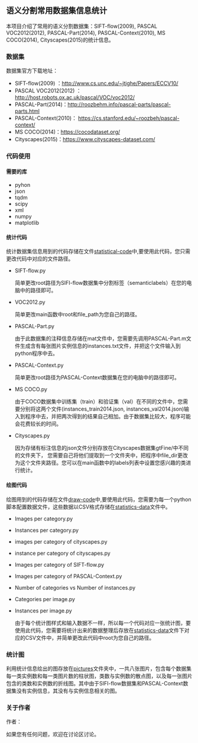 ## 语义分割常用数据集信息统计

本项目介绍了常用的语义分割数据集：SIFT-flow(2009), PASCAL VOC2012(2012), PASCAL-Part(2014), PASCAL-Context(2010), MS COCO(2014), Cityscapes(2015)的统计信息。

### 数据集

数据集官方下载地址：

- SIFT-flow(2009) ：http://www.cs.unc.edu/~jtighe/Papers/ECCV10/
- PASCAL VOC2012(2012) ：http://host.robots.ox.ac.uk/pascal/VOC/voc2012/
- PASCAL-Part(2014)：http://roozbehm.info/pascal-parts/pascal-parts.html
- PASCAL-Context(2010)： https://cs.stanford.edu/~roozbeh/pascal-context/
- MS COCO(2014)：https://cocodataset.org/
- Cityscapes(2015)：https://www.cityscapes-dataset.com/

###  代码使用

#### 需要的库

- pyhon
- json
- tqdm
- scipy
- xml
- numpy
- matplotlib

#### 统计代码

统计数据集信息用到的代码存储在文件[statistical-code](https://github.com/zhangrui0828/2D-categoriy-instance-statistics/tree/main/statistics-code)中,要使用此代码，您只需更改代码中对应的文件路径。

- SIFT-flow.py

  简单更改root路径为SIFI-flow数据集中分割标签（semanticlabels）在您的电脑中的路径即可。

- VOC2012.py

  简单更改main函数中root和file_path为您自己的路径。

- PASCAL-Part.py

  由于此数据集的注释信息存储在mat文件中，您需要先调用PASCAL-Part.m文件生成含有每张图片实例信息的instances.txt文件，并把这个文件输入到python程序中去。

- PASCAL-Context.py

  简单更改root路径为PASCAL-Context数据集在您的电脑中的路径即可。

- MS COCO.py

  由于COCO数据集中训练集（train）和验证集（val）在不同的文件中，您需要分别将这两个文件(instances_train2014.json, instances_val2014.json)输入到程序中去，并把两次得到的结果自己相加。由于数据集比较大，程序可能会花费较长的时间。

- Cityscapes.py

  因为存储有标注信息的json文件分别存放在Cityscapes数据集gtFine/中不同的文件夹下， 您需要自己将他们提取到一个文件夹中，把程序中file_dir更改为这个文件夹路径。您可以在main函数中的labels列表中设置您感兴趣的类进行统计。

#### 绘图代码

绘图用到的代码存储在文件[draw-code](https://github.com/zhangrui0828/2D-categoriy-instance-statistics/tree/main/draw-code)中,要使用此代码，您需要为每一个python脚本配置数据文件，这些数据以CSV格式存储在[statistics-data](https://github.com/zhangrui0828/2D-categoriy-instance-statistics/tree/main/statistics-data)文件中。

- Images per category.py

- Instances per category.py

- images per category of cityscapes.py

- instance per category of cityscapes.py

- Images per category of  SIFT-flow.py

- Images per category of PASCAL-Context.py

- Number of categories vs Number of instances.py

- Categories per image.py

- Instances per image.py

  由于每个统计图样式和输入数据不一样，所以每一个代码对应一张统计图，要使用此代码，您需要将统计出来的数据整理后存放在[statistics-data](https://github.com/zhangrui0828/2D-categoriy-instance-statistics/tree/main/statistics-data)文件下对应的CSV文件中，并简单更改此代码中root为您自己的路径。

### 统计图

利用统计信息绘出的图存放在[pictures](https://github.com/zhangrui0828/2D-categoriy-instance-statistics/tree/main/pictures)文件夹中，一共八张图片，包含每个数据集每一类实例数和每一类图片数的柱状图，类数与实例数的散点图，以及每一张图片包含的类数和实例数的折线图。其中由于SIFI-flow数据集和PASCAL-Context数据集没有实例信息，其没有与实例信息相关的图。

### 关于作者

作者：

如果您有任何问题，欢迎在讨论区讨论。
